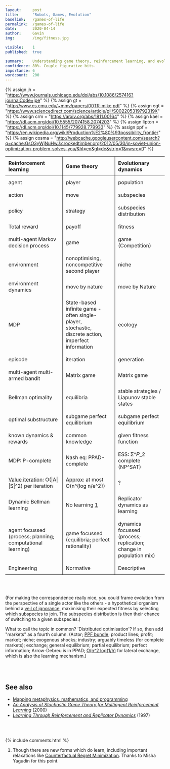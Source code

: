 ```yaml
---
layout: 	post
title: 		"Robots, Games, Evolution"
baselink:	/games-of-life
permalink:	/games-of-life
date:		2020-04-14
author:		Gavin   
img:		/img/fitness.jpg

visible:	1
published:	true

summary: 	Understanding game theory, reinforcement learning, and evolutionary dynamics with each other.
confidence:	80%. Couple figurative bits.
importance:	6
wordcount:	200
---
```


{%	assign jh = "https://www.journals.uchicago.edu/doi/abs/10.1086/257416?journalCode=jpe"	%}
{%	assign gt = "http://www.cs.cmu.edu/~mmv/papers/00TR-mike.pdf" 	%}
{%	assign egt = "https://www.sciencedirect.com/science/article/pii/S002205319792319X" 	%}
{%	assign crm = "https://arxiv.org/abs/1811.00164"	%}
{%	assign kael = "https://dl.acm.org/doi/10.5555/2074158.2074203"	%}
{%	assign lipton = "https://dl.acm.org/doi/10.1145/779928.779933"	%}
{%	assign ppf = "https://en.wikipedia.org/wiki/Production%E2%80%93possibility_frontier"		%}
{%	assign cosma = "http://webcache.googleusercontent.com/search?q=cache:GsO3yWjNuHwJ:crookedtimber.org/2012/05/30/in-soviet-union-optimization-problem-solves-you/&hl=en&gl=de&strip=1&vwsrc=0"	%}


<style type="text/css">
	.tg {
		border-collapse:collapse;
		border-spacing: 50px 0;
	}
	td, th {
  		padding: 10px;
	}
	th {
		border-bottom: 1px solid; 
		text-align: left;
	}
	table th + th, td + td { 
		border-left: 1px solid; 
	}


</style>
<center>
<table class="tg">
  <tr>
    <th>Reinforcement learning</th>
    <th>Game theory</th>
    <th>Evolutionary dynamics</th>
  </tr>
<!--  -->
	<tr>
		<td>agent</td>
		<td>player</td>
		<td>population</td>
	</tr>
	<tr>
		<td>action </td>
		<td>move</td>
		<td>subspecies</td>
	</tr>
	<tr>
		<td>policy </td>
		<td>strategy</td>
		<td>subspecies distribution</td>
	</tr>
	<tr>
		<td>Total reward </td>
		<td>payoff</td>
		<td>fitness</td>
	</tr>
	<tr>
		<td>multi-agent Markov<br> decision process</td>
		<td>game</td>
		<td>game (Competition)</td>
	</tr>
	<tr>
		<td>environment</td>
		<td>nonoptimising, noncompetitive <br>second player</td>
		<td>niche</td>
	</tr>
	<tr>
		<td>environment dynamics</td>
		<td>move by nature</td>
		<td>move by Nature</td>
	</tr>
	<tr>
		<td>MDP</td>
		<td>State-based infinite game -<br>
		often single-player, <br>stochastic, 
		discrete action, <br>imperfect information</td>
		<td>ecology</td>
	</tr>
	<tr>
		<td>episode</td>
		<td>iteration</td>
		<td>generation</td>
	</tr>
	<tr>
		<td>multi-agent multi-armed bandit</td>
		<td>Matrix game</td>
		<td>Matrix game</td>
	</tr>
	<tr>
		<td>Bellman optimality</td>
		<td>equilibria</td>
		<td>stable strategies /<br>Liapunov stable states</td>
	</tr>
	<tr>
		<td>optimal substructure</td>
		<td>subgame perfect <br>equilibrium</td>
		<td>subgame perfect <br>equilibrium</td>
	</tr>
	<tr>
		<td>known dynamics & rewards</td>
		<td>common knowledge</td>
		<td>given fitness function</td>
	</tr>
	<tr> <!-- N =|S|  and M = |A| -->
		<td>
			MDP: P-complete
		</td>
		<!--  -->
		<td>Nash eq: PPAD-complete</td>
		<!--  -->
		<td>ESS: Σ^𝑃_2 complete (NP^SAT)  </td>
	</tr>
	<tr>
		<td>
			<a href="{{kael}}">Value iteration</a>: O(|A| |S|^2) per iteration
		</td>
		<td>
			<a href="{{lipton}}">Approx</a>: at most <br>O(n^{log n/e^2})  
		</td>
		<td>?</td>
	</tr>
	<tr>
		<td>Dynamic Bellman learning</td>
		<td>No learning <a href="#fn:1" id="fnref:1">1</a></td>
		<td>Replicator dynamics as learning</td>
	</tr>
	<tr>
		<td>agent focussed <br>(process; planning;<br> computational learning)</td>
		<td>game focussed <br>(equilibria; perfect rationality)</td>
		<td>dynamics focussed <br>(process; replication;<br> change in population mix)</td>
	</tr>
	<tr>
		<td>Engineering</td>
		<td>Normative</td>
		<td>Descriptive</td>
	</tr>

</table>
</center>
<br><br>

(For making the correspondence really nice, you could frame evolution from the perspective of a single actor like the others - a hypothetical organism behind a <a href="{{jh}}">veil of ignorance</a>, maximising their expected fitness by selecting which subspecies to join. The subspecies distribution is then their chance of switching to a given subspecies.)
<br>

What to call the topic in common? 'Distributed optimisation'? If so, then add "markets" as a fourth column. (Actor; <a href="{{ppf}}">PPF bundle</a>; product lines; profit; market; niche; exogenous shocks; industry; arguably timeless (for complete markets); exchange; general equilibrium; partial equilibrium; perfect information; Arrow-Debreu is in PPAD; <a href="{{cosma}}">O(n^2 log(1/h)</a> for lateral exchange, which is also the learning mechanism.)

<br><br>


## See also


* <a href="/conversion">Mapping metaphysics, mathematics, and programming</a>
* _<a href="{{gt}}">An Analysis of Stochastic Game Theory for Multiagent
Reinforcement Learning</a>_ (2000)
* _<a href="{{egt}}">Learning Through Reinforcement and Replicator Dynamics</a>_ (1997)

<br><br>

{%	include comments.html	%}


<div class="footnotes">

<ol>
    <!-- 1 -->
    <li class="footnote" id="fn:1">
    	Though there are new forms which do learn, including important relaxations like <a href="{{crm}}">Counterfactual Regret Minimization</a>. Thanks to Misha Yagudin for this point.
    </li>
</ol>

</div>


<br><br>